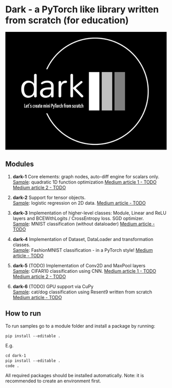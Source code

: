 # Dark - a PyTorch like library written from scratch (for education)
![Logo](logo-small.png)

## Modules

1) **dark-1** 
Core elements: graph nodes, auto-diff engine for scalars only.   
<ins>Sample</ins>: quadratic 1D function optimization
[Medium article 1 - TODO]() 
[Medium article 2 - TODO]() 
   
1) **dark-2**
Support for tensor objects.    
<ins>Sample</ins>: logistic regression on 2D data.
[Medium article - TODO]() 
   
1) **dark-3**
Implementation of higher-level classes: Module, Linear and ReLU layers and BCEWithLogits / CrossEntropy loss. SGD optimizer.     
<ins>Sample</ins>: MNIST classification (without dataloader)
[Medium article - TODO]() 
   
1) **dark-4**
Implementation of Dataset, DataLoader and transformation classes.    
<ins>Sample</ins>: FashionMNIST classification - in a PyTorch style!
[Medium article - TODO]() 

1) **dark-5** (TODO)
Implementation of Conv2D and MaxPool layers    
<ins>Sample</ins>: CIFAR10 classification using CNN.
[Medium article 1 - TODO]() 
[Medium article 2 - TODO]() 

1) **dark-6** (TODO)
GPU support via CuPy    
<ins>Sample</ins>: cat/dog classification using Resent9 written from scratch
[Medium article - TODO]() 


## How to run
To run samples go to a module folder and install a package by running:
```
pip install --editable .
```

E.g.
```
cd dark-1
pip install --editable .
code .
```

All required packages should be installed automatically.
Note: it is recommended to create an environment first.
